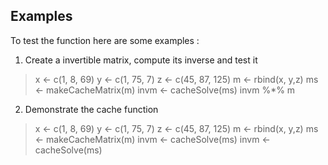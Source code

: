 ## Examples


To test the function here are some examples :

1. Create a invertible matrix, compute its inverse and test it 


> x <- c(1, 8, 69)
> y <- c(1, 75, 7)
> z <- c(45, 87, 125)
> m <- rbind(x, y,z)
> ms <- makeCacheMatrix(m)
> invm <- cacheSolve(ms)
> invm %*% m
             
2. Demonstrate the cache function

> x <- c(1, 8, 69)
> y <- c(1, 75, 7)
> z <- c(45, 87, 125)
> m <- rbind(x, y,z)
> ms <- makeCacheMatrix(m)
invm <- cacheSolve(ms)
invm <- cacheSolve(ms)
